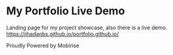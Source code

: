 # My Portfolio Live Demo

Landing page for my project showcase, also there is a live demo.
https://jihadanbs.github.io/portfolio.github.io/

Proudly Powered by Mobirise
